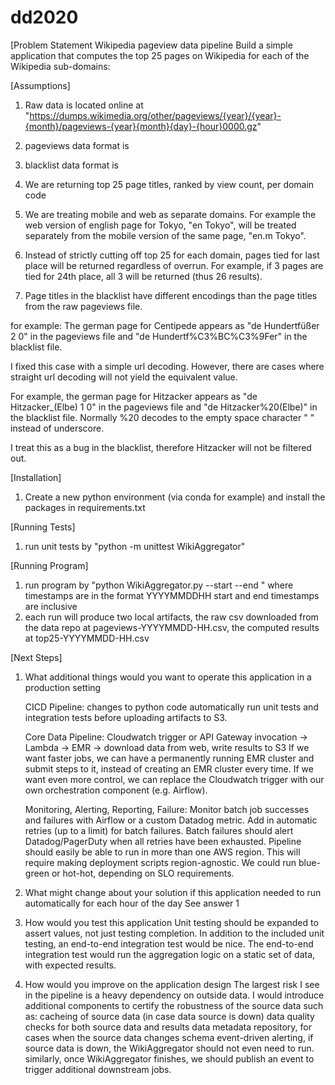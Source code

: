 # dd2020
[Problem Statement
Wikipedia pageview data pipeline
Build a simple application that computes the top 25 pages on Wikipedia for each of the Wikipedia sub-domains:


[Assumptions]
1. Raw data is located online at "https://dumps.wikimedia.org/other/pageviews/{year}/{year}-{month}/pageviews-{year}{month}{day}-{hour}0000.gz"

2. pageviews data format is <domain code> <page title> <count views> <total response size>

3. blacklist data format is <domain code> <page title>

4. We are returning top 25 page titles, ranked by view count, per domain code

5. We are treating mobile and web as separate domains. For example the web version of english page for Tokyo, "en Tokyo", will be treated separately from the mobile version of the same page, "en.m Tokyo".

6. Instead of strictly cutting off top 25 for each domain, pages tied for last place will be returned regardless of overrun. For example, if 3 pages are tied for 24th place, all 3 will be returned (thus 26 results).

7. Page titles in the blacklist have different encodings than the page titles from the raw pageviews file.

for example:
The german page for Centipede appears as "de Hundertfüßer 2 0" in the pageviews file and "de Hundertf%C3%BC%C3%9Fer" in the blacklist file. 

I fixed this case with a simple url decoding. However, there are cases where straight url decoding will not yield the equivalent value. 

For example, the german page for Hitzacker appears as "de Hitzacker_(Elbe) 1 0" in the pageviews file and "de Hitzacker%20(Elbe)" in the blacklist file. Normally %20 decodes to the empty space character " " instead of underscore.

I treat this as a bug in the blacklist, therefore Hitzacker will not be filtered out.


[Installation]
1. Create a new python environment (via conda for example) and install the packages in requirements.txt


[Running Tests]
1. run unit tests by "python -m unittest WikiAggregator"


[Running Program]
1. run program by "python WikiAggregator.py --start <start timestamp> --end <end timestamp>"
	where timestamps are in the format YYYYMMDDHH
	start and end timestamps are inclusive
2. each run will produce two local artifacts,
	the raw csv downloaded from the data repo at pageviews-YYYYMMDD-HH.csv,
	the computed results at top25-YYYYMMDD-HH.csv


[Next Steps]
1. What additional things would you want to operate this application in a production setting

    CICD Pipeline:
    changes to python code automatically run unit tests and integration tests before uploading artifacts to S3.

    Core Data Pipeline:
    Cloudwatch trigger or API Gateway invocation -> Lambda -> EMR -> download data from web, write results to S3
    If we want faster jobs, we can have a permanently running EMR cluster and submit steps to it, instead of creating an EMR cluster every time.
    If we want even more control, we can replace the Cloudwatch trigger with our own orchestration component (e.g. Airflow).

    Monitoring, Alerting, Reporting, Failure:
    Monitor batch job successes and failures with Airflow or a custom Datadog metric.
    Add in automatic retries (up to a limit) for batch failures.
    Batch failures should alert Datadog/PagerDuty when all retries have been exhausted.
    Pipeline should easily be able to run in more than one AWS region. This will require making deployment scripts region-agnostic. We could run blue-green or hot-hot, depending on SLO requirements.

2. What might change about your solution if this application needed to run automatically for each hour of the day
    See answer 1

3. How would you test this application
    Unit testing should be expanded to assert values, not just testing completion.
    In addition to the included unit testing, an end-to-end integration test would be nice.
    The end-to-end integration test would run the aggregation logic on a static set of data, with expected results.

4. How would you improve on the application design
    The largest risk I see in the pipeline is a heavy dependency on outside data.
    I would introduce additional components to certify the robustness of the source data such as:
        cacheing of source data (in case data source is down)
        data quality checks for both source data and results data
        metadata repository, for cases when the source data changes schema
        event-driven alerting, if source data is down, the WikiAggregator should not even need to run.
        similarly, once WikiAggregator finishes, we should publish an event to trigger additional downstream jobs.

